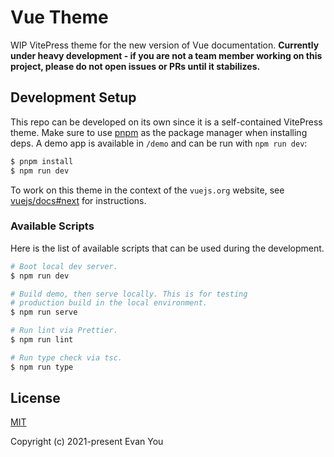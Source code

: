 # Vue Theme

WIP VitePress theme for the new version of Vue documentation. **Currently under heavy development - if you are not a team member working on this project, please do not open issues or PRs until it stabilizes.**

## Development Setup

This repo can be developed on its own since it is a self-contained VitePress theme. Make sure to use [pnpm](https://pnpm.io/) as the package manager when installing deps. A demo app is available in `/demo` and can be run with `npm run dev`:

```bash
$ pnpm install
$ npm run dev
```

To work on this theme in the context of the `vuejs.org` website, see [vuejs/docs#next](https://github.com/vuejs/docs/tree/next) for instructions.

### Available Scripts

Here is the list of available scripts that can be used during the development.

```bash
# Boot local dev server.
$ npm run dev

# Build demo, then serve locally. This is for testing
# production build in the local environment.
$ npm run serve

# Run lint via Prettier.
$ npm run lint

# Run type check via tsc.
$ npm run type
```

## License

[MIT](http://opensource.org/licenses/MIT)

Copyright (c) 2021-present Evan You
